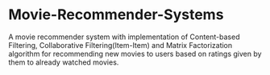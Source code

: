 # Movie-Recommender-Systems
A movie recommender system with implementation of Content-based Filtering, Collaborative Filtering(Item-Item) and Matrix Factorization algorithm for recommending new movies to users based on ratings given by them to already watched movies.
